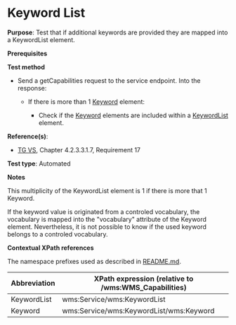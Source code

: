 # Keyword List

**Purpose**: Test that if additional keywords are provided they are mapped into a KeywordList element.

**Prerequisites**

**Test method**

* Send a getCapabilities request to the service endpoint. Into the response:

  * If there is more than 1 [Keyword](#keyword) element:

    * Check if the [Keyword](#keyword) elements are included within a [KeywordList](#keywordList) element.

**Reference(s)**:
* [TG VS](./README.md#ref_TG_VS), Chapter 4.2.3.3.1.7, Requirement 17

**Test type**: Automated

**Notes**

This multiplicity of the KeywordList element is 1 if there is more that 1 Keyword.

If the keyword value is originated from a controled vocabulary, the vocabulary is mapped into the "vocabulary" attribute of the Keyword element. Nevertheless, it is not possible to know if the used keyword belongs to a controled vocabulary.


**Contextual XPath references**

The namespace prefixes used as described in [README.md](./README.md#namespaces).

Abbreviation                                               |  XPath expression (relative to /wms:WMS_Capabilities)
---------------------------------------------------------- | -------------------------------------------------------------------------
KeywordList <a name="keywordList"></a> | wms:Service/wms:KeywordList
Keyword <a name="keyword"></a> | wms:Service/wms:KeywordList/wms:Keyword